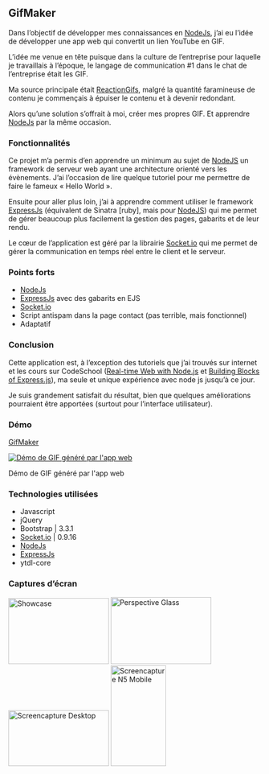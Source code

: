 ## GifMaker

Dans l’objectif de développer mes connaissances en [NodeJs](https://nodejs.org/), j’ai eu l’idée de développer une app web qui convertit un lien YouTube en GIF.

L’idée me venue en tête puisque dans la culture de l’entreprise pour laquelle je travaillais à l’époque, le langage de communication #1 dans le chat de l’entreprise était les GIF.

Ma source principale était [ReactionGifs](http://www.reactiongifs.com/), malgré la quantité faramineuse de contenu je commençais à épuiser le contenu et à devenir redondant.

Alors qu’une solution s’offrait à moi, créer mes propres GIF.
Et apprendre [NodeJs](https://nodejs.org/) par la même occasion.

### Fonctionnalités

Ce projet m’a permis d’en apprendre un minimum au sujet de [NodeJS](https://nodejs.org/) un framework de serveur web ayant une architecture orienté vers les évènements. J’ai l’occasion de lire quelque tutoriel pour me permettre de faire le fameux « Hello World ».

Ensuite pour aller plus loin, j’ai à apprendre comment utiliser le framework [ExpressJs](http://expressjs.com/) (équivalent de Sinatra [ruby], mais pour [NodeJS](https://nodejs.org/)) qui me permet de gérer beaucoup plus facilement la gestion des pages, gabarits et de leur rendu.

Le cœur de l’application est géré par la librairie [Socket.io](http://socket.io/) qui me permet de gérer la communication en temps réel entre le client et le serveur.

### Points forts

+ [NodeJs](https://nodejs.org/)
+ [ExpressJs](http://expressjs.com/) avec des gabarits en EJS
+ [Socket.io](http://socket.io/)
+ Script antispam dans la page contact (pas terrible, mais fonctionnel)
+ Adaptatif

### Conclusion

Cette application est, à l’exception des tutoriels que j’ai trouvés sur internet et les cours sur CodeSchool ([Real-time Web with Node.js](https://www.codeschool.com/courses/real-time-web-with-node-js) et [Building Blocks of Express.js](https://www.codeschool.com/courses/building-blocks-of-express-js)), ma seule et unique expérience avec node js jusqu’à ce jour.

Je suis grandement satisfait du résultat, bien que quelques améliorations pourraient être apportées (surtout pour l’interface utilisateur).

### Démo

[GifMaker](http://gif.cvolcy.com/)

[![Démo de GIF généré par l'app web](https://s3.amazonaws.com/cvolcy/uploads/2015/05/gif-demo.gif)](http://gif.cvolcy.com/)

Démo de GIF généré par l'app web

### Technologies utilisées

+ Javascript
+ jQuery
+ Bootstrap | 3.3.1
+ [Socket.io](http://socket.io/) | 0.9.16
+ [NodeJs](https://nodejs.org/)
+ [ExpressJs](http://expressjs.com/)
+ ytdl-core

### Captures d’écran

  <a href="http://cvolcy.s3.amazonaws.com/uploads/2015/05/website_showcase.png"><img width="200" height="131" src="http://cvolcy.s3.amazonaws.com/uploads/2015/05/website_showcase.png" class="attachment-thumbnail" alt="Showcase"></a> <a href="http://cvolcy.s3.amazonaws.com/uploads/2015/05/Perspective-glass.png"><img width="200" height="133" src="http://cvolcy.s3.amazonaws.com/uploads/2015/05/Perspective-glass.png" class="attachment-thumbnail" alt="Perspective Glass"></a> <a href="http://cvolcy.s3.amazonaws.com/uploads/2015/05/screencapture-gif-cvolcy-com.png"><img width="200" height="111" src="http://cvolcy.s3.amazonaws.com/uploads/2015/05/screencapture-gif-cvolcy-com.png" class="attachment-thumbnail" alt="Screencapture Desktop"></a> <a href="http://cvolcy.s3.amazonaws.com/uploads/2015/05/screencapture-gif-cvolcy-com-n5-mobile_0.png"><img width="110" height="200" src="http://cvolcy.s3.amazonaws.com/uploads/2015/05/screencapture-gif-cvolcy-com-n5-mobile_0.png" class="attachment-thumbnail" alt="Screencapture N5 Mobile"></a>